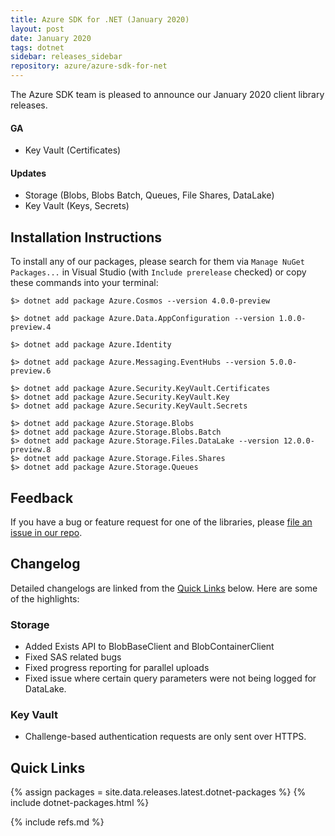 ```yaml
---
title: Azure SDK for .NET (January 2020)
layout: post
date: January 2020
tags: dotnet
sidebar: releases_sidebar
repository: azure/azure-sdk-for-net
---
```


The Azure SDK team is pleased to announce our January 2020 client library releases.

#### GA

- Key Vault (Certificates)

#### Updates

- Storage (Blobs, Blobs Batch, Queues, File Shares, DataLake)
- Key Vault (Keys, Secrets)

## Installation Instructions

To install any of our packages, please search for them via `Manage NuGet Packages...` in Visual Studio (with `Include prerelease` checked) or copy these commands into your terminal:

    $> dotnet add package Azure.Cosmos --version 4.0.0-preview

    $> dotnet add package Azure.Data.AppConfiguration --version 1.0.0-preview.4

    $> dotnet add package Azure.Identity

    $> dotnet add package Azure.Messaging.EventHubs --version 5.0.0-preview.6

    $> dotnet add package Azure.Security.KeyVault.Certificates
    $> dotnet add package Azure.Security.KeyVault.Key
    $> dotnet add package Azure.Security.KeyVault.Secrets

    $> dotnet add package Azure.Storage.Blobs
    $> dotnet add package Azure.Storage.Blobs.Batch
    $> dotnet add package Azure.Storage.Files.DataLake --version 12.0.0-preview.8
    $> dotnet add package Azure.Storage.Files.Shares
    $> dotnet add package Azure.Storage.Queues

## Feedback

If you have a bug or feature request for one of the libraries, please [file an issue in our repo](https://github.com/Azure/azure-sdk-for-net/issues/new/choose).

## Changelog

Detailed changelogs are linked from the [Quick Links](#quick-links) below. Here are some of the highlights:

### Storage

- Added Exists API to BlobBaseClient and BlobContainerClient
- Fixed SAS related bugs
- Fixed progress reporting for parallel uploads
- Fixed issue where certain query parameters were not being logged for DataLake.

### Key Vault

- Challenge-based authentication requests are only sent over HTTPS.

## Quick Links

{% assign packages = site.data.releases.latest.dotnet-packages %}
{% include dotnet-packages.html %}

{% include refs.md %}
